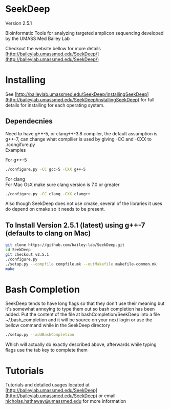 SeekDeep
========
Version 2.5.1

Bioinformatic Tools for analyzing targeted amplicon sequencing developed by the UMASS Med Bailey Lab

Checkout the website bellow for more details  
[http://baileylab.umassmed.edu/SeekDeep/](http://baileylab.umassmed.edu/SeekDeep/)


# Installing  
 
 See [http://baileylab.umassmed.edu/SeekDeep/installingSeekDeep](http://baileylab.umassmed.edu/SeekDeep/installingSeekDeep) for full details for installing for each operating system. 
 
## Dependecnies
Need to have g++-5, or clang++-3.8 compiler, the default assumption is g++-7, can change what compilier is used by giving -CC and -CXX to ./congifure.py  
Examples  

For g++-5 
 
```bash  
./configure.py -CC gcc-5 -CXX g++-5  
```
For clang  
For Mac OsX make sure clang version is 7.0 or greater 

```bash
./configure.py -CC clang -CXX clang++  
```

Also though SeekDeep does not use cmake, several of the libraries it uses do depend on cmake so it needs to be present.  

## To Install Version 2.5.1 (latest) using g++-7 (defaults to clang on Mac)    
```bash
git clone https://github.com/bailey-lab/SeekDeep.git   
cd SeekDeep  
git checkout v2.5.1
./configure.py  
./setup.py --compfile compfile.mk --outMakefile makefile-common.mk
make   
```




# Bash Completion  

SeekDeep tends to have long flags so that they don't use their meaning but it's somewhat annoying to type them out so bash completion has been added.  Put the content of the file at bashCompletion/SeekDeep into a file ~/.bash_completion and it will be source on your next login or use the bellow command while in the SeekDeep directory  

```bash
./setup.py --addBashCompletion  
```

Which will actually do exactly described above, afterwards while typing flags use the tab key to complete them  


# Tutorials

Tutorials and detailed usages located at [http://baileylab.umassmed.edu/SeekDeep](http://baileylab.umassmed.edu/SeekDeep) or email nicholas.hathaway@umassmed.edu for more information  

